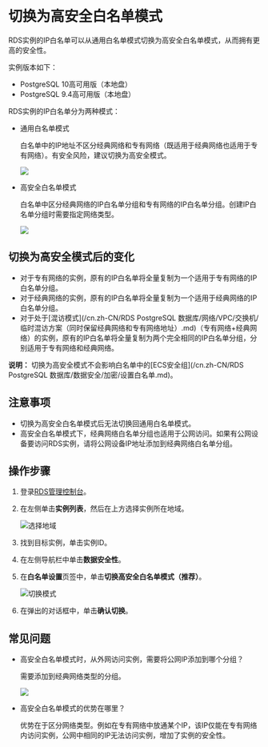 # 切换为高安全白名单模式

RDS实例的IP白名单可以从通用白名单模式切换为高安全白名单模式，从而拥有更高的安全性。

实例版本如下：

-   PostgreSQL 10高可用版（本地盘）
-   PostgreSQL 9.4高可用版（本地盘）

RDS实例的IP白名单分为两种模式：

-   通用白名单模式

    白名单中的IP地址不区分经典网络和专有网络（既适用于经典网络也适用于专有网络）。有安全风险，建议切换为高安全模式。

    ![](https://static-aliyun-doc.oss-accelerate.aliyuncs.com/assets/img/zh-CN/3477559951/p12628.png)

-   高安全白名单模式

    白名单中区分经典网络的IP白名单分组和专有网络的IP白名单分组。创建IP白名单分组时需要指定网络类型。

    ![](https://static-aliyun-doc.oss-accelerate.aliyuncs.com/assets/img/zh-CN/3477559951/p12629.png)


## 切换为高安全模式后的变化

-   对于专有网络的实例，原有的IP白名单将全量复制为一个适用于专有网络的IP白名单分组。
-   对于经典网络的实例，原有的IP白名单将全量复制为一个适用于经典网络的IP白名单分组。
-   对于处于[混访模式](/cn.zh-CN/RDS PostgreSQL 数据库/网络/VPC/交换机/临时混访方案（同时保留经典网络和专有网络地址）.md)（专有网络+经典网络）的实例，原有的IP白名单将全量复制为两个完全相同的IP白名单分组，分别适用于专有网络和经典网络。

**说明：** 切换为高安全模式不会影响白名单中的[ECS安全组](/cn.zh-CN/RDS PostgreSQL 数据库/数据安全/加密/设置白名单.md)。

## 注意事项

-   切换为高安全白名单模式后无法切换回通用白名单模式。
-   高安全白名单模式下，经典网络白名单分组也适用于公网访问。如果有公网设备要访问RDS实例，请将公网设备IP地址添加到经典网络白名单分组。

## 操作步骤

1.  登录[RDS管理控制台](https://rds.console.aliyun.com/)。

2.  在左侧单击**实例列表**，然后在上方选择实例所在地域。

    ![选择地域](https://static-aliyun-doc.oss-accelerate.aliyuncs.com/assets/img/zh-CN/3074469951/p36543.png)

3.  找到目标实例，单击实例ID。

4.  在左侧导航栏中单击**数据安全性**。

5.  在**白名单设置**页签中，单击**切换高安全白名单模式（推荐）**。

    ![切换模式](https://static-aliyun-doc.oss-accelerate.aliyuncs.com/assets/img/zh-CN/8377559951/p10072.png)

6.  在弹出的对话框中，单击**确认切换**。


## 常见问题

-   高安全白名单模式时，从外网访问实例，需要将公网IP添加到哪个分组？

    需要添加到经典网络类型的分组。

    ![](https://static-aliyun-doc.oss-accelerate.aliyuncs.com/assets/img/zh-CN/8377559951/p70951.png)

-   高安全白名单模式的优势在哪里？

    优势在于区分网络类型。例如在专有网络中放通某个IP，该IP仅能在专有网络内访问实例，公网中相同的IP无法访问实例，增加了实例的安全性。


